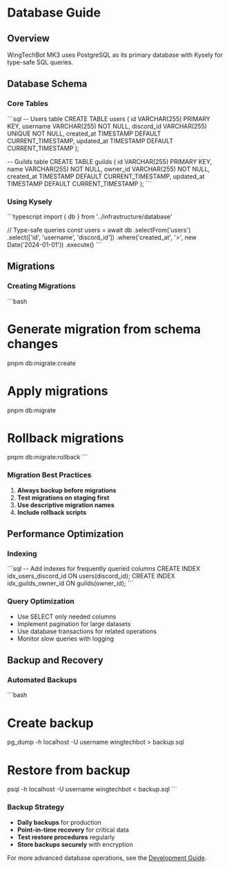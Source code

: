 # Database Guide

## Overview

WingTechBot MK3 uses PostgreSQL as its primary database with Kysely for type-safe SQL queries.

## Database Schema

### Core Tables

\`\`\`sql
-- Users table
CREATE TABLE users (
id VARCHAR(255) PRIMARY KEY,
username VARCHAR(255) NOT NULL,
discord_id VARCHAR(255) UNIQUE NOT NULL,
created_at TIMESTAMP DEFAULT CURRENT_TIMESTAMP,
updated_at TIMESTAMP DEFAULT CURRENT_TIMESTAMP
);

-- Guilds table
CREATE TABLE guilds (
id VARCHAR(255) PRIMARY KEY,
name VARCHAR(255) NOT NULL,
owner_id VARCHAR(255) NOT NULL,
created_at TIMESTAMP DEFAULT CURRENT_TIMESTAMP,
updated_at TIMESTAMP DEFAULT CURRENT_TIMESTAMP
);
\`\`\`

### Using Kysely

\`\`\`typescript
import { db } from '../infrastructure/database'

// Type-safe queries
const users = await db
.selectFrom('users')
.select(['id', 'username', 'discord_id'])
.where('created_at', '>', new Date('2024-01-01'))
.execute()
\`\`\`

## Migrations

### Creating Migrations

\`\`\`bash

# Generate migration from schema changes

pnpm db:migrate:create

# Apply migrations

pnpm db:migrate

# Rollback migrations

pnpm db:migrate:rollback
\`\`\`

### Migration Best Practices

1. **Always backup before migrations**
2. **Test migrations on staging first**
3. **Use descriptive migration names**
4. **Include rollback scripts**

## Performance Optimization

### Indexing

\`\`\`sql
-- Add indexes for frequently queried columns
CREATE INDEX idx_users_discord_id ON users(discord_id);
CREATE INDEX idx_guilds_owner_id ON guilds(owner_id);
\`\`\`

### Query Optimization

- Use SELECT only needed columns
- Implement pagination for large datasets
- Use database transactions for related operations
- Monitor slow queries with logging

## Backup and Recovery

### Automated Backups

\`\`\`bash

# Create backup

pg_dump -h localhost -U username wingtechbot > backup.sql

# Restore from backup

psql -h localhost -U username wingtechbot < backup.sql
\`\`\`

### Backup Strategy

- **Daily backups** for production
- **Point-in-time recovery** for critical data
- **Test restore procedures** regularly
- **Store backups securely** with encryption

For more advanced database operations, see the [Development Guide](/guide/development).
